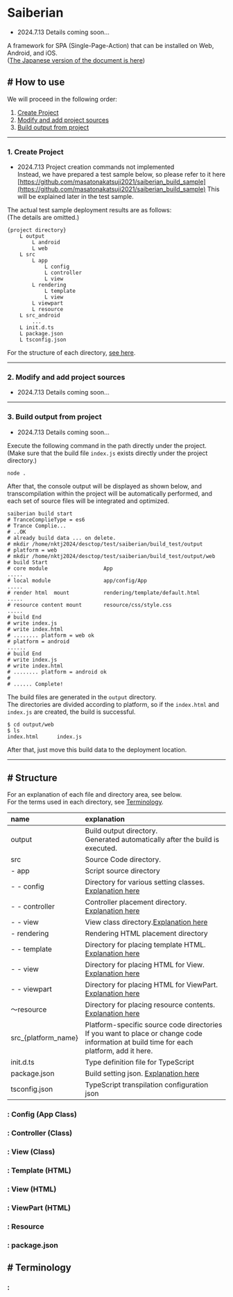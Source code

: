 # Saiberian 

* 2024.7.13 Details coming soon...

A framework for SPA (Single-Page-Action) that can be installed on Web, Android, and iOS.  
([The Japanese version of the document is here](https://github.com/masatonakatsuji2021/saiberian/wiki/Saiberian(%E6%97%A5%E6%9C%AC%E8%AA%9E%E3%83%9A%E3%83%BC%E3%82%B8)))

## # How to use

We will proceed in the following order:

1. [Create Project](#create_project)
2. [Modify and add project sources](#source)
3. [Build output from project](#build)

---

<div id="create_project"></div>

### 1. Create Project

* 2024.7.13 Project creation commands not implemented  
Instead, we have prepared a test sample below, so please refer to it here
[https://github.com/masatonakatsuji2021/saiberian_build_sample](https://github.com/masatonakatsuji2021/saiberian_build_sample)
This will be explained later in the test sample.

The actual test sample deployment results are as follows:  
(The details are omitted.)

```
{project directory}
    L output
        L android
        L web
    L src
        L app
            L config
            L controller
            L view
        L rendering
            L template
            L view
        L viewpart
        L resource
    L src_android
        ...
    L init.d.ts
    L package.json
    L tsconfig.json
```

For the structure of each directory, [see here](#structure).

---

<div id="source"></div>

### 2. Modify and add project sources

* 2024.7.13 Details coming soon...
---
<div id="build"></div>

### 3. Build output from project

* 2024.7.13 Details coming soon...

Execute the following command in the path directly under the project.  
(Make sure that the build file ``index.js`` exists directly under the project directory.)

```console
node .
```

After that, the console output will be displayed as shown below,
and transcompilation within the project will be automatically performed, and each set of source files will be integrated and optimized.

```console
saiberian build start
# TranceComplieType = es6
# Trance Complie...
# ..OK
# already build data ... on delete.
# mkdir /home/nktj2024/desctop/test/saiberian/build_test/output
# platform = web
# mkdir /home/nktj2024/desctop/test/saiberian/build_test/output/web
# build Start
# core module                  App
.....
# local module                 app/config/App
.....
# render html  mount           rendering/template/default.html
.....
# resource content mount       resource/css/style.css
.....
# build End
# write index.js
# write index.html
# ........ platform = web ok
# platform = android
......
# build End
# write index.js
# write index.html
# ........ platform = android ok
#
# ...... Complete!
```

The build files are generated in the ``output`` directory.  
The directories are divided according to platform, so if the ``index.html`` and ``index.js`` are created, the build is successful.

```
$ cd output/web
$ ls
index.html      index.js
```

After that, just move this build data to the deployment location.

---

<div id="structure"></div>

## # Structure

For an explanation of each file and directory area, see below.  
For the terms used in each directory, see [Terminology](#term).

|name|explanation|
|:--|:--|
|output|Build output directory.<br>Generated automatically after the build is executed.|
|src|Source Code directory.|
| - app|Script source directory|
| -  -  config|Directory for various setting classes. [Explanation here](#config)|
| -  - controller|Controller placement directory. [Explanation here](#controller)|
| - -  view|View class directory.[Explanation here](#view)|
| - rendering|Rendering HTML placement directory|
| - - template|Directory for placing template HTML. [Explanation here](#template)|
| - - view|Directory for placing HTML for View. [Explanation here](#view_html)|
| - - viewpart|Directory for placing HTML for ViewPart. [Explanation here](#viewpart)|
|〜resource|Directory for placing resource contents. [Explanation here](#resource)|
|src_{platform_name}|Platform-specific source code directories<br>If you want to place or change code information at build time for each platform, add it here.|
|init.d.ts|Type definition file for TypeScript|
|package.json|Build setting json.  [Explanation here](#package.json)|
|tsconfig.json|TypeScript transpilation configuration json|

<div id="config"></div>

### : Config (App Class)

<div id="controller"></div>

### : Controller (Class)



<div id="view"></div>

### : View (Class)


<div id="temlate"></div>

### : Template (HTML)

<div id="view_html"></div>

### : View (HTML)


<div id="viewpart"></div>

### : ViewPart (HTML)


<div id="resource"></div>

### : Resource


<div id="package.json"></div>

### : package.json



<a id="term">

## # Terminology

### : 